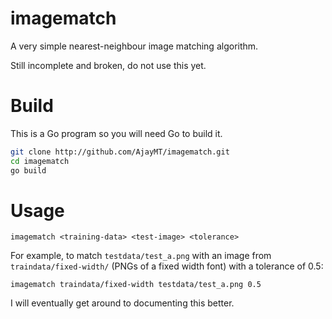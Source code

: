 
# imagematch
A very simple nearest-neighbour image matching algorithm.

Still incomplete and broken, do not use this yet.

# Build
This is a Go program so you will need Go to build it.

```sh
git clone http://github.com/AjayMT/imagematch.git
cd imagematch
go build
```

# Usage
```
imagematch <training-data> <test-image> <tolerance>
```

For example, to match `testdata/test_a.png` with an image from `traindata/fixed-width/` (PNGs of a fixed width font) with a tolerance of 0.5:
```
imagematch traindata/fixed-width testdata/test_a.png 0.5
```

I will eventually get around to documenting this better.
